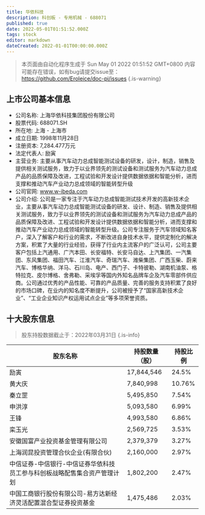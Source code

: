 ```yaml
---
title: 华依科技
description: 科创板 - 专用机械 - 688071
published: true
date: 2022-05-01T01:51:52.000Z
tags: stock
editor: markdown
dateCreated: 2022-01-01T00:00:00.000Z
---
```


> 本页面由自动化程序生成于 Sun May 01 2022 01:51:52 GMT+0800
> 内容可能存在错误，如有bug请提交issue至：https://github.com/Eroleice/doc-pi/issues
{.is-warning}

## 上市公司基本信息
- 公司名称: 上海华依科技集团股份有限公司
- 股票代码: 688071.SH
- 所在地: 上海 - 上海市
- 成立日期: 1998年11月28日
- 注册资本: 7,284.477万元
- 法定代表人: 励寅
- 主营业务: 主要从事汽车动力总成智能测试设备的研发，设计，制造，销售及提供相关测试服务，致力于以业界领先的测试设备和测试服务为汽车动力总成产品的品质保障及改进，工程试验和开发设计提供数据依据和智能分析，进而支撑和推动汽车产业动力总成领域的智能转型升级
- 公司官网: www.w-ibeda.com
- 公司介绍: 公司是一家专注于汽车动力总成智能测试技术开发的高新技术企业，主要从事汽车动力总成智能测试设备的研发、设计、制造、销售及提供相关测试服务，致力于以业界领先的测试设备和测试服务为汽车动力总成产品的品质保障及改进、工程试验和开发设计提供数据依据和智能分析，进而支撑和推动汽车产业动力总成领域的智能转型升级。公司专注服务于汽车领域知名客户，深入了解客户和行业的需求，不断改进自身技术水平，提供定制化的解决方案，积累了大量的行业经验，获得了行业内主流客户的广泛认可，公司主要客户包括上汽通用、广汽本田、长安福特、长安马自达、上汽集团、一汽集团、东风集团、福田汽车、江淮汽车、奇瑞汽车、潍柴集团、广西玉柴、蔚来汽车、博格华纳、洋马、石川岛、电产、西门子、卡特彼勒、湖南机油泵、格特拉克、皮尔博格、舍弗勒、采埃孚等国内外知名品牌车企及汽车零部件供应商。公司通过优秀的产品性能、可靠的产品质量、完善的服务支持积累了良好的市场口碑，在业内的知名度不断提升，公司被授予了“国家高新技术企业”、“工业企业知识产权运用试点企业”等多项荣誉资质。


## 十大股东信息
> 股东持股数据截止于：2022年03月31日
{.is-info}

| 股东名称 | 持股数量（股） | 持股比例 |
| --- | --- | --- |
| 励寅 | 17,844,546 | 24.5% |
| 黄大庆 | 7,840,998 | 10.76% |
| 秦立罡 | 5,495,850 | 7.54% |
| 申洪淳 | 5,093,580 | 6.99% |
| 王锋 | 4,993,580 | 6.86% |
| 栾玉光 | 2,569,725 | 3.53% |
| 安徽国富产业投资基金管理有限公司 | 2,379,379 | 3.27% |
| 上海润昆投资管理合伙企业(有限合伙) | 2,160,000 | 2.97% |
| 中信证券-中信银行-中信证券华依科技员工参与科创板战略配售集合资产管理计划 | 1,802,200 | 2.47% |
| 中国工商银行股份有限公司-易方达新经济灵活配置混合型证券投资基金 | 1,475,486 | 2.03% |




